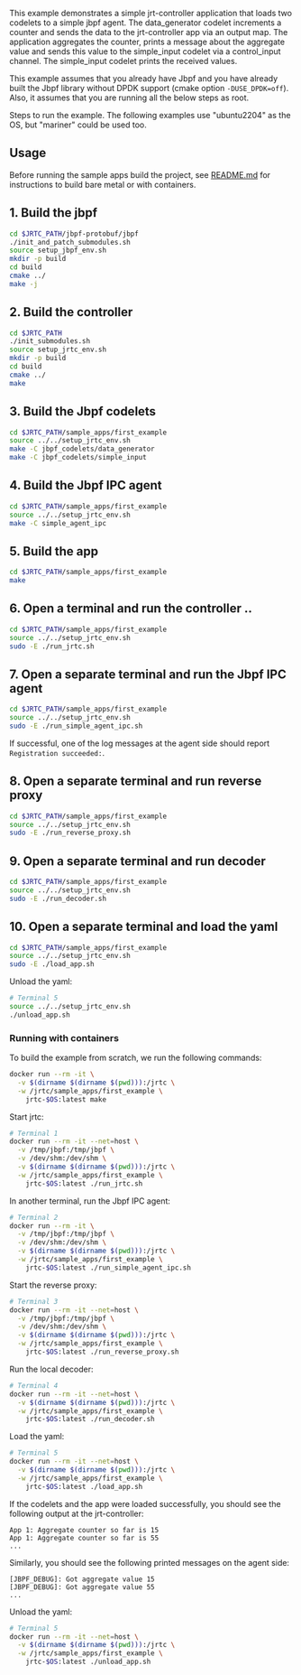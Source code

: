 This example demonstrates a simple jrt-controller application that loads two codelets to a simple jbpf agent.
The data_generator codelet increments a counter and sends the data to the jrt-controller app via an output map.
The application aggregates the counter, prints a message about the aggregate value and sends this
value to the simple_input codelet via a control_input channel. The simple_input codelet prints the received values.

This example assumes that you already have Jbpf and you have already built the Jbpf library without DPDK support (cmake option `-DUSE_DPDK=off`).
Also, it assumes that you are running all the below steps as root.

Steps to run the example.   The following examples use "ubuntu2204" as the OS, but "mariner" could be used too.

## Usage

Before running the sample apps build the project, see [README.md](../../README.md) for instructions to build bare metal or with containers.

## 1. Build the jbpf
  ```sh
  cd $JRTC_PATH/jbpf-protobuf/jbpf
  ./init_and_patch_submodules.sh
  source setup_jbpf_env.sh
  mkdir -p build
  cd build
  cmake ../
  make -j
  ```

## 2. Build the controller
  ```sh
  cd $JRTC_PATH
  ./init_submodules.sh
  source setup_jrtc_env.sh
  mkdir -p build
  cd build
  cmake ../
  make
  ```

## 3. Build the Jbpf codelets
  ```sh
  cd $JRTC_PATH/sample_apps/first_example
  source ../../setup_jrtc_env.sh
  make -C jbpf_codelets/data_generator
  make -C jbpf_codelets/simple_input
  ```

## 4. Build the Jbpf IPC agent
  ```sh
  cd $JRTC_PATH/sample_apps/first_example
  source ../../setup_jrtc_env.sh
  make -C simple_agent_ipc
  ```

## 5. Build the app
  ```sh
  cd $JRTC_PATH/sample_apps/first_example
  make
  ```  

## 6. Open a terminal and run the controller ..
  ```sh
  cd $JRTC_PATH/sample_apps/first_example
  source ../../setup_jrtc_env.sh
  sudo -E ./run_jrtc.sh
  ```

## 7. Open a separate terminal and run the Jbpf IPC agent
  ```sh
  cd $JRTC_PATH/sample_apps/first_example
  source ../../setup_jrtc_env.sh
  sudo -E ./run_simple_agent_ipc.sh
  ```

If successful, one of the log messages at the agent side should report `Registration succeeded:`.

## 8. Open a separate terminal and run reverse proxy
  ```sh
  cd $JRTC_PATH/sample_apps/first_example
  source ../../setup_jrtc_env.sh
  sudo -E ./run_reverse_proxy.sh
  ```

## 9. Open a separate terminal and run decoder
  ```sh
  cd $JRTC_PATH/sample_apps/first_example
  source ../../setup_jrtc_env.sh
  sudo -E ./run_decoder.sh
  ```  

## 10. Open a separate terminal and load the yaml
  ```sh
  cd $JRTC_PATH/sample_apps/first_example
  source ../../setup_jrtc_env.sh
  sudo -E ./load_app.sh
  ```

Unload the yaml:
```sh
# Terminal 5
source ../../setup_jrtc_env.sh
./unload_app.sh
```

### Running with containers

To build the example from scratch, we run the following commands:
```sh
docker run --rm -it \
  -v $(dirname $(dirname $(pwd))):/jrtc \
  -w /jrtc/sample_apps/first_example \
    jrtc-$OS:latest make
```

Start jrtc:
```sh
# Terminal 1
docker run --rm -it --net=host \
  -v /tmp/jbpf:/tmp/jbpf \
  -v /dev/shm:/dev/shm \
  -v $(dirname $(dirname $(pwd))):/jrtc \
  -w /jrtc/sample_apps/first_example \
    jrtc-$OS:latest ./run_jrtc.sh
```

In another terminal, run the Jbpf IPC agent:
```sh
# Terminal 2
docker run --rm -it \
  -v /tmp/jbpf:/tmp/jbpf \
  -v /dev/shm:/dev/shm \
  -v $(dirname $(dirname $(pwd))):/jrtc \
  -w /jrtc/sample_apps/first_example \
    jrtc-$OS:latest ./run_simple_agent_ipc.sh
```

Start the reverse proxy:
```sh
# Terminal 3
docker run --rm -it --net=host \
  -v /tmp/jbpf:/tmp/jbpf \
  -v /dev/shm:/dev/shm \
  -v $(dirname $(dirname $(pwd))):/jrtc \
  -w /jrtc/sample_apps/first_example \
    jrtc-$OS:latest ./run_reverse_proxy.sh
```

Run the local decoder:
```sh
# Terminal 4
docker run --rm -it --net=host \
  -v $(dirname $(dirname $(pwd))):/jrtc \
  -w /jrtc/sample_apps/first_example \
    jrtc-$OS:latest ./run_decoder.sh
```

Load the yaml:
```sh
# Terminal 5
docker run --rm -it --net=host \
  -v $(dirname $(dirname $(pwd))):/jrtc \
  -w /jrtc/sample_apps/first_example \
    jrtc-$OS:latest ./load_app.sh
```

If the codelets and the app were loaded successfully, you should see the following output at the jrt-controller:
```
App 1: Aggregate counter so far is 15
App 1: Aggregate counter so far is 55
...
```

Similarly, you should see the following printed messages on the agent side:
```
[JBPF_DEBUG]: Got aggregate value 15
[JBPF_DEBUG]: Got aggregate value 55
...
```

Unload the yaml:
```sh
# Terminal 5
docker run --rm -it --net=host \
  -v $(dirname $(dirname $(pwd))):/jrtc \
  -w /jrtc/sample_apps/first_example \
    jrtc-$OS:latest ./unload_app.sh
```
